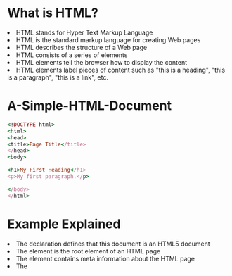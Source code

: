 # What is HTML?
<li> HTML stands for Hyper Text Markup Language</li>
<li>HTML is the standard markup language for creating Web pages</li>
<li>HTML describes the structure of a Web page</li>
<li>HTML consists of a series of elements</li>
<li>HTML elements tell the browser how to display the content</li>
<li>HTML elements label pieces of content such as "this is a heading", "this is a paragraph", "this is a link", etc.</li>

# A-Simple-HTML-Document
````ruby
<!DOCTYPE html>
<html>
<head>
<title>Page Title</title>
</head>
<body>

<h1>My First Heading</h1>
<p>My first paragraph.</p>

</body>
</html>
````

# Example Explained
<li>The <!DOCTYPE html> declaration defines that this document is an HTML5 document</li>
<li>The <html> element is the root element of an HTML page</li>
<li>The <head> element contains meta information about the HTML page</li>
<li>The <title> element specifies a title for the HTML page (which is shown in the browser's title bar or in the page's tab)</li>
<li>The <body> element defines the document's body, and is a container for all the visible contents, such as headings, paragraphs, images, hyperlinks, tables, lists, etc.</li> 

